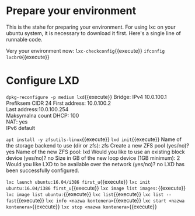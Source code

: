 # Prepare your environment

This is the stahe for preparing your environment. 
For using lxc on your ubuntu system, it is necessary to download it first.
Here's a single line of runnable code.

Very your environment now:
`lxc-checkconfig`{{execute}}
`ifconfig lxcbr0`{{execute}}

# Configure  LXD
`dpkg-reconfigure -p medium lxd`{{execute}}
Bridge: 
IPv4  10.0.100.1    
Prefiksem  CIDR  24 
First address: 10.0.100.2   
Last address:10.0.100.254   
Maksymalna count DHCP: 100  
NAT: yes    
IPv6 default    

`apt install -y zfsutils-linux`{{execute}}
`lxd init`{{execute}}
Name of the storage backend to use (dir or zfs): zfs
Create a new ZFS pool (yes/no)? yes
Name of the new ZFS pool: lxd
Would you like to use an existing block device (yes/no)? no
Size in GB of the new loop device (1GB minimum): 2
Would you like LXD to be available over the network (yes/no)? no 
LXD has been successfully configured.

`lxc launch ubuntu:16.04/i386 first_u`{{execute}}
`lxc init ubuntu:16.04/i386 first_u`{{execute}}
`lxc image list images:`{{execute}}
`lxc image list ubuntu:`{{execute}}
`lxc list`{{execute}}
`lxc list --fast`{{execute}}
`lxc info <nazwa kontenera>`{{execute}}
`lxc start <nazwa kontenera>`{{execute}}
`lxc stop <nazwa kontenera>`{{execute}}
